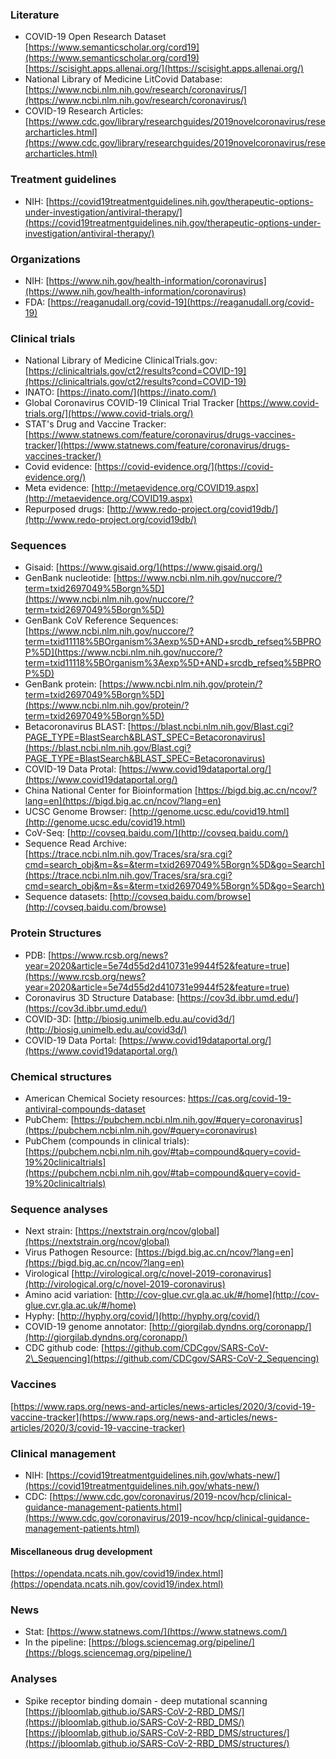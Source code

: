
### Literature
- COVID-19 Open Research Dataset
[https://www.semanticscholar.org/cord19](https://www.semanticscholar.org/cord19)
[https://scisight.apps.allenai.org/](https://scisight.apps.allenai.org/)
- National Library of Medicine LitCovid Database: [https://www.ncbi.nlm.nih.gov/research/coronavirus/](https://www.ncbi.nlm.nih.gov/research/coronavirus/)
- COVID-19 Research Articles:
[https://www.cdc.gov/library/researchguides/2019novelcoronavirus/researcharticles.html](https://www.cdc.gov/library/researchguides/2019novelcoronavirus/researcharticles.html)


### Treatment guidelines
- NIH:
[https://covid19treatmentguidelines.nih.gov/therapeutic-options-under-investigation/antiviral-therapy/](https://covid19treatmentguidelines.nih.gov/therapeutic-options-under-investigation/antiviral-therapy/)


### Organizations
- NIH:
[https://www.nih.gov/health-information/coronavirus](https://www.nih.gov/health-information/coronavirus)
- FDA:
  [https://reaganudall.org/covid-19](https://reaganudall.org/covid-19)


### Clinical trials
- National Library of Medicine ClinicalTrials.gov:
  [https://clinicaltrials.gov/ct2/results?cond=COVID-19](https://clinicaltrials.gov/ct2/results?cond=COVID-19)
- INATO:
[https://inato.com/](https://inato.com/)
- Global Coronavirus COVID-19 Clinical Trial Tracker
[https://www.covid-trials.org/](https://www.covid-trials.org/)
- STAT's Drug and Vaccine Tracker:
 [https://www.statnews.com/feature/coronavirus/drugs-vaccines-tracker/](https://www.statnews.com/feature/coronavirus/drugs-vaccines-tracker/)
- Covid evidence: 
[https://covid-evidence.org/](https://covid-evidence.org/)
- Meta evidence:
[http://metaevidence.org/COVID19.aspx](http://metaevidence.org/COVID19.aspx)
- Repurposed drugs:
[http://www.redo-project.org/covid19db/](http://www.redo-project.org/covid19db/)
 

### Sequences
- Gisaid: [https://www.gisaid.org/](https://www.gisaid.org/)
- GenBank nucleotide: [https://www.ncbi.nlm.nih.gov/nuccore/?term=txid2697049%5Borgn%5D](https://www.ncbi.nlm.nih.gov/nuccore/?term=txid2697049%5Borgn%5D)
- GenBank CoV Reference Sequences: [https://www.ncbi.nlm.nih.gov/nuccore/?term=txid11118%5BOrganism%3Aexp%5D+AND+srcdb_refseq%5BPROP%5D](https://www.ncbi.nlm.nih.gov/nuccore/?term=txid11118%5BOrganism%3Aexp%5D+AND+srcdb_refseq%5BPROP%5D)
- GenBank protein: [https://www.ncbi.nlm.nih.gov/protein/?term=txid2697049%5Borgn%5D](https://www.ncbi.nlm.nih.gov/protein/?term=txid2697049%5Borgn%5D)
- Betacoronavirus BLAST:
[https://blast.ncbi.nlm.nih.gov/Blast.cgi?PAGE_TYPE=BlastSearch&BLAST_SPEC=Betacoronavirus](https://blast.ncbi.nlm.nih.gov/Blast.cgi?PAGE_TYPE=BlastSearch&BLAST_SPEC=Betacoronavirus)
- COVID-19 Data Protal:
[https://www.covid19dataportal.org/](https://www.covid19dataportal.org/)
- China National Center for Bioinformation
[https://bigd.big.ac.cn/ncov/?lang=en](https://bigd.big.ac.cn/ncov/?lang=en)
- UCSC Genome Browser:
  [http://genome.ucsc.edu/covid19.html](http://genome.ucsc.edu/covid19.html)
- CoV-Seq:
[http://covseq.baidu.com/](http://covseq.baidu.com/)
- Sequence Read Archive:
  [https://trace.ncbi.nlm.nih.gov/Traces/sra/sra.cgi?cmd=search_obj&m=&s=&term=txid2697049%5Borgn%5D&go=Search](https://trace.ncbi.nlm.nih.gov/Traces/sra/sra.cgi?cmd=search_obj&m=&s=&term=txid2697049%5Borgn%5D&go=Search)
- Sequence datasets:
  [http://covseq.baidu.com/browse](http://covseq.baidu.com/browse)

### Protein Structures
- PDB:
[https://www.rcsb.org/news?year=2020&article=5e74d55d2d410731e9944f52&feature=true](https://www.rcsb.org/news?year=2020&article=5e74d55d2d410731e9944f52&feature=true)
- Coronavirus 3D Structure Database:
[https://cov3d.ibbr.umd.edu/](https://cov3d.ibbr.umd.edu/)
- COVID-3D:
[http://biosig.unimelb.edu.au/covid3d/](http://biosig.unimelb.edu.au/covid3d/)
- COVID-19 Data Portal:
[https://www.covid19dataportal.org/](https://www.covid19dataportal.org/)

### Chemical structures
- American Chemical Society resources:
  https://cas.org/covid-19-antiviral-compounds-dataset
- PubChem:
  [https://pubchem.ncbi.nlm.nih.gov/#query=coronavirus](https://pubchem.ncbi.nlm.nih.gov/#query=coronavirus)
 - PubChem (compounds in clinical trials):
  [https://pubchem.ncbi.nlm.nih.gov/#tab=compound&query=covid-19%20clinicaltrials](https://pubchem.ncbi.nlm.nih.gov/#tab=compound&query=covid-19%20clinicaltrials)

### Sequence analyses
- Next strain:
[https://nextstrain.org/ncov/global](https://nextstrain.org/ncov/global)
- Virus Pathogen Resource:
[https://bigd.big.ac.cn/ncov/?lang=en](https://bigd.big.ac.cn/ncov/?lang=en)
- Virological
[http://virological.org/c/novel-2019-coronavirus](http://virological.org/c/novel-2019-coronavirus)
- Amino acid variation:
[http://cov-glue.cvr.gla.ac.uk/#/home](http://cov-glue.cvr.gla.ac.uk/#/home)
- Hyphy:
[http://hyphy.org/covid/](http://hyphy.org/covid/)
- COVID-19 genome annotator:
[http://giorgilab.dyndns.org/coronapp/](http://giorgilab.dyndns.org/coronapp/)
- CDC github code:
[https://github.com/CDCgov/SARS-CoV-2\_Sequencing](https://github.com/CDCgov/SARS-CoV-2_Sequencing)

### Vaccines
[https://www.raps.org/news-and-articles/news-articles/2020/3/covid-19-vaccine-tracker](https://www.raps.org/news-and-articles/news-articles/2020/3/covid-19-vaccine-tracker)


### Clinical management
- NIH:
[https://covid19treatmentguidelines.nih.gov/whats-new/](https://covid19treatmentguidelines.nih.gov/whats-new/)
- CDC:
[https://www.cdc.gov/coronavirus/2019-ncov/hcp/clinical-guidance-management-patients.html](https://www.cdc.gov/coronavirus/2019-ncov/hcp/clinical-guidance-management-patients.html)

#### Miscellaneous drug development
[https://opendata.ncats.nih.gov/covid19/index.html](https://opendata.ncats.nih.gov/covid19/index.html)


### News
- Stat:
[https://www.statnews.com/](https://www.statnews.com/)
- In the pipeline:
[https://blogs.sciencemag.org/pipeline/](https://blogs.sciencemag.org/pipeline/)


### Analyses
- Spike receptor binding domain - deep mutational scanning
[https://jbloomlab.github.io/SARS-CoV-2-RBD_DMS/](https://jbloomlab.github.io/SARS-CoV-2-RBD_DMS/)
[https://jbloomlab.github.io/SARS-CoV-2-RBD_DMS/structures/](https://jbloomlab.github.io/SARS-CoV-2-RBD_DMS/structures/)



<!--stackedit_data:
eyJoaXN0b3J5IjpbLTE2Mjk3MjM0MTQsLTIwMjY3NjA1MTEsND
c3MjQ2MTA2LDEzMTQ3ODI4NzYsLTgxOTIxMTIxOCw5NTE4NzY3
MTYsLTEzMDAwMjM3OTYsMzEwNTgwOTIyLC0xMDgzNzQwOTg3LD
g0NjY0ODE2NiwtMTk2NDg3NDQwNSwtMzMxMzcwNDQzLC0xNjA3
MjY1NDY1LDEwOTM1MjE0MDgsLTEzNzk5MDI4OTYsNTU4NDYyNT
UzLC0xMDU1NjUyODcyLDUzNTU0MjQzMyw5MDc1NzQ5MTgsLTEw
NTA2NDQzODBdfQ==
-->